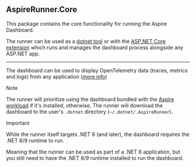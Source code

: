 ﻿## AspireRunner.Core

This package contains the core functionality for running the Aspire Dashboard.

The runner can be used as a [dotnet tool](https://www.nuget.org/packages/AspireRunner.Tool) or with
the [ASP.NET Core extension](https://www.nuget.org/packages/AspireRunner.AspNetCore) which runs and manages the dashboard process alongside any ASP.NET app.
<hr>

The dashboard can be used to display OpenTelemetry data (traces, metrics and logs) from any
application ([more info](https://learn.microsoft.com/en-us/dotnet/aspire/fundamentals/dashboard/overview))

> [!NOTE]
> The runner will prioritize using the dashboard bundled with
> the [Aspire workload](https://learn.microsoft.com/en-us/dotnet/aspire/fundamentals/setup-tooling?tabs=linux&pivots=dotnet-cli) if it's installed, otherwise, The runner will
> download the dashboard to the user's `.dotnet` directory (`~/.dotnet/.AspireRunner`).

> [!IMPORTANT]
> While the runner itself targets .NET 6 (and later), the dashboard requires the .NET 8/9 runtime to run.
>
> Meaning that the runner can be used as part of a .NET 6 application, but you still need to have the .NET 8/9 runtime installed to run the dashboard.
